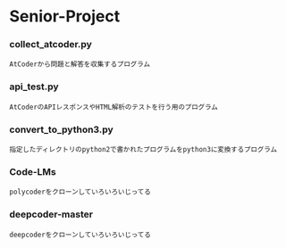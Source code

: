 ﻿# Senior-Project


### collect_atcoder.py
```text
AtCoderから問題と解答を収集するプログラム
```

### api_test.py
```text
AtCoderのAPIレスポンスやHTML解析のテストを行う用のプログラム
```

### convert_to_python3.py
```text
指定したディレクトリのpython2で書かれたプログラムをpython3に変換するプログラム
```

### Code-LMs
```text
polycoderをクローンしていろいろいじってる
```

### deepcoder-master
```text
deepcoderをクローンしていろいろいじってる
```

